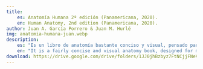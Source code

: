 ```yaml
---
title: 
    es: Anatomía Humana 2ª edición (Panamericana, 2020).
    en: Human Anatomy, 2nd edition (Panamericana, 2020).
author: Juan A. García Porrero & Juan M. Hurlé
img: anatomia-humana-juan.webp
description: 
    es: "Es un libro de anatomía bastante conciso y visual, pensado para estudiantes de medicina. Nos brinda explicaciones claras, ilustraciones propias y aplicaciones clínicas breves divididas en cuadros para entender mejor el funcionamiento de la porcion anatomica. En lo personal es uno de mis favoritos ya que explica de forma fácil y al final agrega un pequeño resumen."
    en: "It is a fairly concise and visual anatomy book, designed for medical students. It provides clear explanations, its own illustrations, and brief clinical applications divided into tables to better understand how the anatomical portion works. Personally, it is one of my favourites because it explains things in an easy way and adds a short summary at the end."
download: https://drive.google.com/drive/folders/1JJ0jhBzbyz7FtNCjjFNeVUhf5A0fv5we?usp=sharing
---
```




